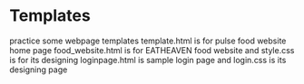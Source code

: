 # Templates
 practice some webpage templates
 template.html is for pulse food website home page
 food_website.html is for EATHEAVEN food website and style.css is for its designing
 loginpage.html is sample login page and login.css is its designing page
